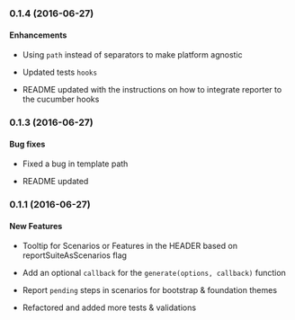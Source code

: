 ### 0.1.4 (2016-06-27)

#### Enhancements

* Using `path` instead of separators to make platform agnostic
 
* Updated tests `hooks`

* README updated with the instructions on how to integrate reporter to the cucumber hooks


### 0.1.3 (2016-06-27)

#### Bug fixes

* Fixed a bug in template path

* README updated


### 0.1.1 (2016-06-27)

#### New Features

* Tooltip for Scenarios or Features in the HEADER based on reportSuiteAsScenarios flag

* Add an optional `callback` for the `generate(options, callback)` function

* Report `pending` steps in scenarios for bootstrap & foundation themes

* Refactored and added more tests & validations